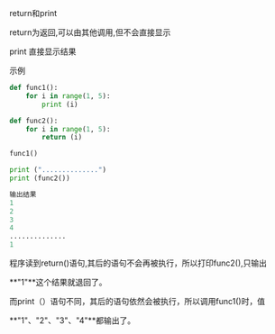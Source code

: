 return和print

return为返回,可以由其他调用,但不会直接显示

print 直接显示结果

示例

```py
def func1():
    for i in range(1, 5):
        print (i)

def func2():
    for i in range(1, 5):
        return (i)

func1()

print ("..............")
print (func2())

输出结果
1
2
3
4
..............
1
```

程序读到return\(\)语句,其后的语句不会再被执行，所以打印func2\(\),只输出

**"1"**这个结果就退回了。

而print（）语句不同，其后的语句依然会被执行，所以调用func1\(\)时，值

**"1"、"2"、"3"、"4"**都输出了。

